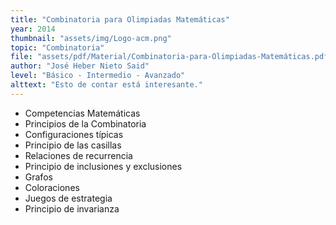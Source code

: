 ```yaml
---
title: "Combinatoria para Olimpiadas Matemáticas"
year: 2014
thumbnail: "assets/img/Logo-acm.png"
topic: "Combinatoria"
file: "assets/pdf/Material/Combinatoria-para-Olimpiadas-Matemáticas.pdf"
author: "José Heber Nieto Said"
level: "Básico - Intermedio - Avanzado"
alttext: "Esto de contar está interesante."
---
```


<ul class="list-group list-group-flush">
  <li class="list-group-item">Competencias Matemáticas</li>
  <li class="list-group-item">Principios de la Combinatoria</li>
  <li class="list-group-item">Configuraciones típicas</li>
  <li class="list-group-item">Principio de las casillas</li>
  <li class="list-group-item">Relaciones de recurrencia</li>
  <li class="list-group-item">Principio de inclusiones y exclusiones</li>
  <li class="list-group-item">Grafos</li>
  <li class="list-group-item">Coloraciones</li>
  <li class="list-group-item">Juegos de estrategia</li>
  <li class="list-group-item">Principio de invarianza</li>
</ul>